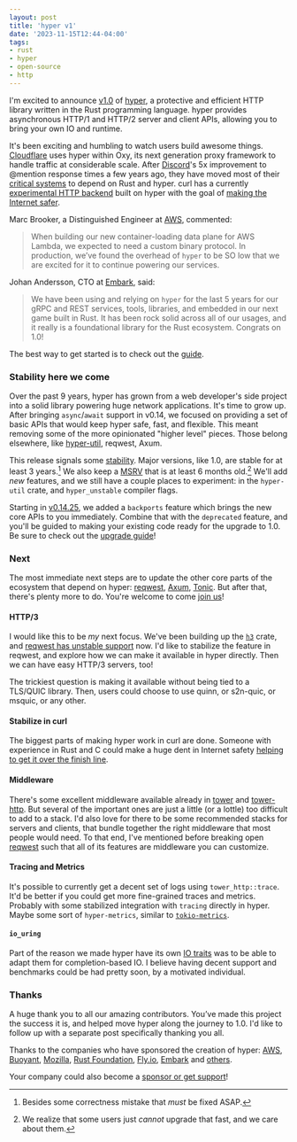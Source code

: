```yaml
---
layout: post
title: 'hyper v1'
date: '2023-11-15T12:44-04:00'
tags:
- rust
- hyper
- open-source
- http
---
```

I'm excited to announce [v1.0][] of [hyper][], a protective and efficient HTTP library written in the Rust programming language. hyper provides asynchronous HTTP/1 and HTTP/2 server and client APIs, allowing you to bring your own IO and runtime.

It's been exciting and humbling to watch users build awesome things. [Cloudflare](https://blog.cloudflare.com/introducing-oxy/) uses hyper within Oxy, its next generation proxy framework to handle traffic at considerable scale. After [Discord](https://discord.com/blog/why-discord-is-switching-from-go-to-rust)'s 5x improvement to @mention response times a few years ago, they have moved most of their [critical systems](https://discord.com/blog/how-discord-stores-trillions-of-messages) to depend on Rust and hyper. curl has a currently [experimental HTTP backend](https://github.com/curl/curl/blob/master/docs/HYPER.md) built on hyper with the goal of [making the Internet safer](https://aws.amazon.com/blogs/opensource/how-using-hyper-in-curl-can-help-make-the-internet-safer/).

Marc Brooker, a Distinguished Engineer at [AWS](https://arxiv.org/pdf/2305.13162.pdf), commented:

> When building our new container-loading data plane for AWS Lambda, we expected to need a custom binary protocol. In production, we’ve found the overhead of `hyper` to be SO low that we are excited for it to continue powering our services.

Johan Andersson, CTO at [Embark](https://embark.dev), said:

> We have been using and relying on `hyper` for the last 5 years for our gRPC and REST services, tools, libraries, and embedded in our next game built in Rust. It has been rock solid across all of our usages, and it really is a foundational library for the Rust ecosystem. Congrats on 1.0!



The best way to get started is to check out the [guide][].

### Stability here we come

Over the past 9 years, hyper has grown from a web developer's side project into a solid library powering huge network applications. It's time to grow up. After bringing `async`/`await` support in v0.14, we focused on providing a set of basic APIs that would keep hyper safe, fast, and flexible. This meant removing some of the more opinionated "higher level" pieces. Those belong elsewhere, like [hyper-util][], reqwest, Axum.

This release signals some [stability][]. Major versions, like 1.0, are stable for at least 3 years.[^oops] We also keep a [MSRV][] that is at least 6 months old.[^msrv] We'll add _new_ features, and we still have a couple places to experiment: in the `hyper-util` crate, and `hyper_unstable` compiler flags.

Starting in [v0.14.25](https://seanmonstar.com/blog/this-month-in-hyper-march-2023/), we added a `backports` feature which brings the new core APIs to you immediately. Combine that with the `deprecated` feature, and you'll be guided to making your existing code ready for the upgrade to 1.0. Be sure to check out the [upgrade guide](https://hyper.rs/guides/1/upgrading)!

### Next

The most immediate next steps are to update the other core parts of the ecosystem that depend on hyper: [reqwest][], [Axum][], [Tonic][]. But after that, there's plenty more to do. You're welcome to come [join us][contrib]!

#### HTTP/3

I would like this to be _my_ next focus. We've been building up the [`h3`][] crate, and [reqwest has unstable support](https://docs.rs/reqwest/latest/reqwest/#unstable-features) now. I'd like to stabilize the feature in reqwest, and explore how we can make it available in hyper directly. Then we can have easy HTTP/3 servers, too!

The trickiest question is making it available without being tied to a TLS/QUIC library. Then, users could choose to use quinn, or s2n-quic, or msquic, or any other.

#### Stabilize in curl

The biggest parts of making hyper work in curl are done. Someone with experience in Rust and C could make a huge dent in Internet safety [helping to get it over the finish line](https://seanmonstar.com/blog/help-stabilize-hyper-in-curl/).

#### Middleware

There's some excellent middleware available already in [tower][] and [tower-http][]. But several of the important ones are just a little (or a lottle) too difficult to add to a stack. I'd also love for there to be some recommended stacks for servers and clients, that bundle together the right middleware that most people would need. To that end, I've mentioned before breaking open [reqwest][] such that all of its features are middleware you can customize.

#### Tracing and Metrics

It's possible to currently get a decent set of logs using `tower_http::trace`. It'd be better if you could get more fine-grained traces and metrics. Probably with some stabilized integration with `tracing` directly in hyper. Maybe some sort of `hyper-metrics`, similar to [`tokio-metrics`][].


#### `io_uring`

Part of the reason we made hyper have its own [IO traits](https://github.com/hyperium/hyper/issues/3110) was to be able to adapt them for completion-based IO. I believe having decent support and benchmarks could be had pretty soon, by a motivated individual.

### Thanks

A huge thank you to all our amazing contributors. You’ve made this project the success it is, and helped move hyper along the journey to 1.0. I'd like to follow up with a separate post specifically thanking you all.

Thanks to the companies who have sponsored the creation of hyper: [AWS](https://aws.amazon.com/), [Buoyant](https://buoyant.io), [Mozilla](https://mozilla.org), [Rust Foundation](https://foundation.rust-lang.org/news/announcing-the-rust-foundation-s-2023-fellows/), [Fly.io](https://fly.io), [Embark](https://embark.dev/) and [others](https://github.com/sponsors/seanmonstar#sponsors).

Your company could also become a [sponsor or get support][sponsor]!


[^oops]: Besides some correctness mistake that _must_ be fixed ASAP.
[^msrv]: We realize that some users just _cannot_ upgrade that fast, and we care about them.

[v1.0]: https://github.com/hyperium/hyper/releases/tag/v1.0.0
[hyper]: https://hyper.rs
[guide]: https://hyper.rs/guides/1
[stability]: https://hyper.rs/contrib/vision/#stability-promise
[MSRV]: https://hyper.rs/contrib/msrv/
[contrib]: https://hyper.rs/contrib/
[hyper-util]: https://github.com/hyperium/hyper-util
[`h3`]: https://github.com/hyperium/h3
[Axum]: https://crates.io/crates/axum
[Tonic]: https://crates.io/crates/tonic
[tower]: https://crates.io/crates/tower
[tower-http]: https://crates.io/crates/tower-http
[reqwest]: https://crates.io/crates/reqwest
[tracing]: https://crates.io/crates/tracing
[`tokio-metrics`]: https://tokio.rs/blog/2022-02-announcing-tokio-metrics
[sponsor]: https://seanmonstar.com/sponsor
